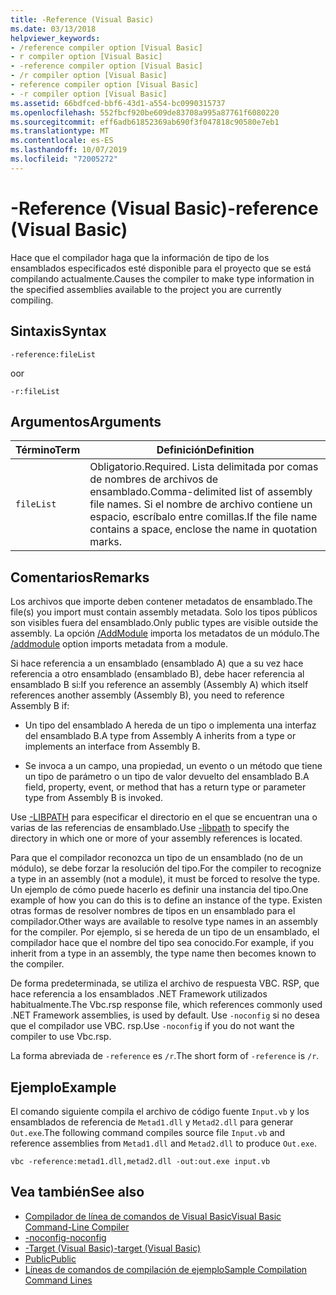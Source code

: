 ```yaml
---
title: -Reference (Visual Basic)
ms.date: 03/13/2018
helpviewer_keywords:
- /reference compiler option [Visual Basic]
- r compiler option [Visual Basic]
- -reference compiler option [Visual Basic]
- /r compiler option [Visual Basic]
- reference compiler option [Visual Basic]
- -r compiler option [Visual Basic]
ms.assetid: 66bdfced-bbf6-43d1-a554-bc0990315737
ms.openlocfilehash: 552fbcf920be609de83708a995a87761f6080220
ms.sourcegitcommit: eff6adb61852369ab690f3f047818c90580e7eb1
ms.translationtype: MT
ms.contentlocale: es-ES
ms.lasthandoff: 10/07/2019
ms.locfileid: "72005272"
---
```

# <a name="-reference-visual-basic"></a><span data-ttu-id="66eb1-102">-Reference (Visual Basic)</span><span class="sxs-lookup"><span data-stu-id="66eb1-102">-reference (Visual Basic)</span></span>
<span data-ttu-id="66eb1-103">Hace que el compilador haga que la información de tipo de los ensamblados especificados esté disponible para el proyecto que se está compilando actualmente.</span><span class="sxs-lookup"><span data-stu-id="66eb1-103">Causes the compiler to make type information in the specified assemblies available to the project you are currently compiling.</span></span>  
  
## <a name="syntax"></a><span data-ttu-id="66eb1-104">Sintaxis</span><span class="sxs-lookup"><span data-stu-id="66eb1-104">Syntax</span></span>  
  
```console  
-reference:fileList  
```

<span data-ttu-id="66eb1-105">o</span><span class="sxs-lookup"><span data-stu-id="66eb1-105">or</span></span>

```console
-r:fileList  
```  
  
## <a name="arguments"></a><span data-ttu-id="66eb1-106">Argumentos</span><span class="sxs-lookup"><span data-stu-id="66eb1-106">Arguments</span></span>  
  
|<span data-ttu-id="66eb1-107">Término</span><span class="sxs-lookup"><span data-stu-id="66eb1-107">Term</span></span>|<span data-ttu-id="66eb1-108">Definición</span><span class="sxs-lookup"><span data-stu-id="66eb1-108">Definition</span></span>|  
|---|---|  
|`fileList`|<span data-ttu-id="66eb1-109">Obligatorio.</span><span class="sxs-lookup"><span data-stu-id="66eb1-109">Required.</span></span> <span data-ttu-id="66eb1-110">Lista delimitada por comas de nombres de archivos de ensamblado.</span><span class="sxs-lookup"><span data-stu-id="66eb1-110">Comma-delimited list of assembly file names.</span></span> <span data-ttu-id="66eb1-111">Si el nombre de archivo contiene un espacio, escríbalo entre comillas.</span><span class="sxs-lookup"><span data-stu-id="66eb1-111">If the file name contains a space, enclose the name in quotation marks.</span></span>|  
  
## <a name="remarks"></a><span data-ttu-id="66eb1-112">Comentarios</span><span class="sxs-lookup"><span data-stu-id="66eb1-112">Remarks</span></span>  
 <span data-ttu-id="66eb1-113">Los archivos que importe deben contener metadatos de ensamblado.</span><span class="sxs-lookup"><span data-stu-id="66eb1-113">The file(s) you import must contain assembly metadata.</span></span> <span data-ttu-id="66eb1-114">Solo los tipos públicos son visibles fuera del ensamblado.</span><span class="sxs-lookup"><span data-stu-id="66eb1-114">Only public types are visible outside the assembly.</span></span> <span data-ttu-id="66eb1-115">La opción [/AddModule](../../../visual-basic/reference/command-line-compiler/addmodule.md) importa los metadatos de un módulo.</span><span class="sxs-lookup"><span data-stu-id="66eb1-115">The [/addmodule](../../../visual-basic/reference/command-line-compiler/addmodule.md) option imports metadata from a module.</span></span>  
  
 <span data-ttu-id="66eb1-116">Si hace referencia a un ensamblado (ensamblado A) que a su vez hace referencia a otro ensamblado (ensamblado B), debe hacer referencia al ensamblado B si:</span><span class="sxs-lookup"><span data-stu-id="66eb1-116">If you reference an assembly (Assembly A) which itself references another assembly (Assembly B), you need to reference Assembly B if:</span></span>  
  
- <span data-ttu-id="66eb1-117">Un tipo del ensamblado A hereda de un tipo o implementa una interfaz del ensamblado B.</span><span class="sxs-lookup"><span data-stu-id="66eb1-117">A type from Assembly A inherits from a type or implements an interface from Assembly B.</span></span>  
  
- <span data-ttu-id="66eb1-118">Se invoca a un campo, una propiedad, un evento o un método que tiene un tipo de parámetro o un tipo de valor devuelto del ensamblado B.</span><span class="sxs-lookup"><span data-stu-id="66eb1-118">A field, property, event, or method that has a return type or parameter type from Assembly B is invoked.</span></span>  
  
 <span data-ttu-id="66eb1-119">Use [-LIBPATH](../../../visual-basic/reference/command-line-compiler/libpath.md) para especificar el directorio en el que se encuentran una o varias de las referencias de ensamblado.</span><span class="sxs-lookup"><span data-stu-id="66eb1-119">Use [-libpath](../../../visual-basic/reference/command-line-compiler/libpath.md) to specify the directory in which one or more of your assembly references is located.</span></span>  
  
 <span data-ttu-id="66eb1-120">Para que el compilador reconozca un tipo de un ensamblado (no de un módulo), se debe forzar la resolución del tipo.</span><span class="sxs-lookup"><span data-stu-id="66eb1-120">For the compiler to recognize a type in an assembly (not a module), it must be forced to resolve the type.</span></span> <span data-ttu-id="66eb1-121">Un ejemplo de cómo puede hacerlo es definir una instancia del tipo.</span><span class="sxs-lookup"><span data-stu-id="66eb1-121">One example of how you can do this is to define an instance of the type.</span></span> <span data-ttu-id="66eb1-122">Existen otras formas de resolver nombres de tipos en un ensamblado para el compilador.</span><span class="sxs-lookup"><span data-stu-id="66eb1-122">Other ways are available to resolve type names in an assembly for the compiler.</span></span> <span data-ttu-id="66eb1-123">Por ejemplo, si se hereda de un tipo de un ensamblado, el compilador hace que el nombre del tipo sea conocido.</span><span class="sxs-lookup"><span data-stu-id="66eb1-123">For example, if you inherit from a type in an assembly, the type name then becomes known to the compiler.</span></span>  
  
 <span data-ttu-id="66eb1-124">De forma predeterminada, se utiliza el archivo de respuesta VBC. RSP, que hace referencia a los ensamblados .NET Framework utilizados habitualmente.</span><span class="sxs-lookup"><span data-stu-id="66eb1-124">The Vbc.rsp response file, which references commonly used .NET Framework assemblies, is used by default.</span></span> <span data-ttu-id="66eb1-125">Use `-noconfig` si no desea que el compilador use VBC. rsp.</span><span class="sxs-lookup"><span data-stu-id="66eb1-125">Use `-noconfig` if you do not want the compiler to use Vbc.rsp.</span></span>  
  
 <span data-ttu-id="66eb1-126">La forma abreviada de `-reference` es `/r`.</span><span class="sxs-lookup"><span data-stu-id="66eb1-126">The short form of `-reference` is `/r`.</span></span>  
  
## <a name="example"></a><span data-ttu-id="66eb1-127">Ejemplo</span><span class="sxs-lookup"><span data-stu-id="66eb1-127">Example</span></span>  
 <span data-ttu-id="66eb1-128">El comando siguiente compila el archivo de código fuente `Input.vb` y los ensamblados de referencia de `Metad1.dll` y `Metad2.dll` para generar `Out.exe`.</span><span class="sxs-lookup"><span data-stu-id="66eb1-128">The following command compiles source file `Input.vb` and reference assemblies from `Metad1.dll` and `Metad2.dll` to produce `Out.exe`.</span></span>  
  
```console
vbc -reference:metad1.dll,metad2.dll -out:out.exe input.vb  
```  
  
## <a name="see-also"></a><span data-ttu-id="66eb1-129">Vea también</span><span class="sxs-lookup"><span data-stu-id="66eb1-129">See also</span></span>

- [<span data-ttu-id="66eb1-130">Compilador de línea de comandos de Visual Basic</span><span class="sxs-lookup"><span data-stu-id="66eb1-130">Visual Basic Command-Line Compiler</span></span>](../../../visual-basic/reference/command-line-compiler/index.md)
- [<span data-ttu-id="66eb1-131">-noconfig</span><span class="sxs-lookup"><span data-stu-id="66eb1-131">-noconfig</span></span>](../../../visual-basic/reference/command-line-compiler/noconfig.md)
- [<span data-ttu-id="66eb1-132">-Target (Visual Basic)</span><span class="sxs-lookup"><span data-stu-id="66eb1-132">-target (Visual Basic)</span></span>](../../../visual-basic/reference/command-line-compiler/target.md)
- [<span data-ttu-id="66eb1-133">Public</span><span class="sxs-lookup"><span data-stu-id="66eb1-133">Public</span></span>](../../../visual-basic/language-reference/modifiers/public.md)
- [<span data-ttu-id="66eb1-134">Líneas de comandos de compilación de ejemplo</span><span class="sxs-lookup"><span data-stu-id="66eb1-134">Sample Compilation Command Lines</span></span>](../../../visual-basic/reference/command-line-compiler/sample-compilation-command-lines.md)
